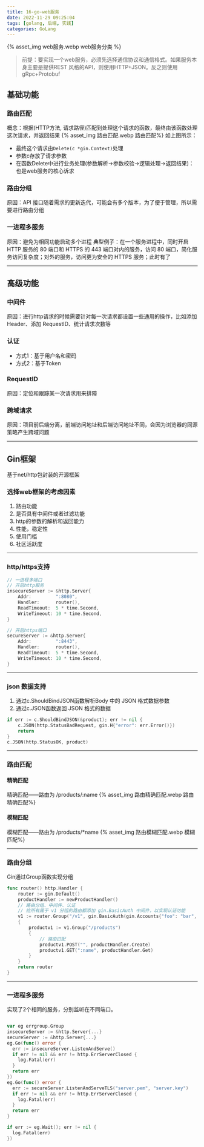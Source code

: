 ```yaml
---
title: 16-go-web服务
date: 2022-11-29 09:25:04
tags: [golang, 后端, 实践]
categories: GoLang
---
```


{% asset_img web服务.webp web服务分类 %}
> 前提：要实现一个web服务，必须先选择通信协议和通信格式。如果服务本身主要是提供REST 风格的API，则使用HTTP+JSON。反之则使用gRpc+Protobuf
## 基础功能
### 路由匹配
概念：根据(HTTP方法, 请求路径)匹配到处理这个请求的函数，最终由该函数处理这次请求，并返回结果
{% asset_img 路由匹配.webp 路由匹配%}
如上图所示：
-   最终这个请求由`Delete(c *gin.Context)`处理
-   参数c存放了请求参数
-   在函数Delete中进行业务处理(参数解析->参数校验->逻辑处理->返回结果)：也是web服务的核心诉求

### 路由分组
原因：API 接口随着需求的更新迭代，可能会有多个版本，为了便于管理，所以需要进行路由分组
### 一进程多服务
原因：避免为相同功能启动多个进程
典型例子：在一个服务进程中，同时开启 HTTP 服务的 80 端口和 HTTPS 的 443 端口对内的服务，访问 80 端口，简化服务访问复杂度；对外的服务，访问更为安全的 HTTPS 服务；此时有了

---
## 高级功能
### 中间件
原因：进行http请求的时候需要针对每一次请求都设置一些通用的操作，比如添加 Header、添加 RequestID、统计请求次数等
### 认证
- 方式1：基于用户名和密码
- 方式2：基于Token
### RequestID
原因：定位和跟踪某一次请求用来排障
### 跨域请求

原因：项目前后端分离，前端访问地址和后端访问地址不同，会因为浏览器的同源策略产生跨域问题

---
## Gin框架
基于net/http包封装的开源框架
### 选择web框架的考虑因素
1.  路由功能
2.  是否具有中间件或者过滤功能
3.  http的参数的解析和返回能力
4.  性能，稳定性
5.  使用门槛
6.  社区活跃度

---

### http/https支持
```go
// 一进程多端口
// 开启http服务
insecureServer := &http.Server{
    Addr:         ":8080",
    Handler:      router(),
    ReadTimeout:  5 * time.Second,
    WriteTimeout: 10 * time.Second,
}

// 开启https端口
secureServer := &http.Server{
    Addr:         ":8443",
    Handler:      router(),
    ReadTimeout:  5 * time.Second,
    WriteTimeout: 10 * time.Second,
}
```
----

### json 数据支持
1. 通过c.ShouldBindJSON函数解析Body 中的 JSON 格式数据参数
2. 通过c.JSON函数返回 JSON 格式的数据
```go
if err := c.ShouldBindJSON(&product); err != nil {
    c.JSON(http.StatusBadRequest, gin.H{"error": err.Error()})
    return
}
c.JSON(http.StatusOK, product)
```
---

### 路由匹配
#### 精确匹配
精确匹配——路由为 /products/:name
{% asset_img 路由精确匹配.webp 路由精确匹配%}
#### 模糊匹配
模糊匹配——路由为 /products/*name
{% asset_img 路由模糊匹配.webp 模糊匹配%}

---

### 路由分组
Gin通过Group函数实现分组
```go
func router() http.Handler {
    router := gin.Default()
    productHandler := newProductHandler()
    // 路由分组、中间件、认证
    // 给所有属于 v1 分组的路由都添加 gin.BasicAuth 中间件，以实现认证功能
    v1 := router.Group("/v1", gin.BasicAuth(gin.Accounts{"foo": "bar", "colin": "colin404"}))
    {
        productv1 := v1.Group("/products")
        {
            // 路由匹配
            productv1.POST("", productHandler.Create)
            productv1.GET(":name", productHandler.Get)
        }
    }
    return router
}
```
---

### 一进程多服务

实现了2个相同的服务，分别监听在不同端口。
```go

var eg errgroup.Group
insecureServer := &http.Server{...}
secureServer := &http.Server{...}
eg.Go(func() error {
  err := insecureServer.ListenAndServe()
  if err != nil && err != http.ErrServerClosed {
    log.Fatal(err)
  }
  return err
})
eg.Go(func() error {
  err := secureServer.ListenAndServeTLS("server.pem", "server.key")
  if err != nil && err != http.ErrServerClosed {
    log.Fatal(err)
  }
  return err
}

if err := eg.Wait(); err != nil {
  log.Fatal(err)
})
```